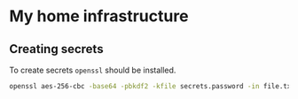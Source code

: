 # My home infrastructure

## Creating secrets

To create secrets `openssl` should be installed.

```bash
openssl aes-256-cbc -base64 -pbkdf2 -kfile secrets.password -in file.txt -out secrets/file.txt.aes-256-cbc.base64
```